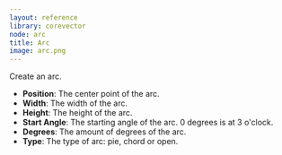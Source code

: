 ```yaml
---
layout: reference
library: corevector
node: arc
title: Arc
image: arc.png
---
```

Create an arc.

* **Position**: The center point of the arc.
* **Width**: The width of the arc.
* **Height**: The height of the arc.
* **Start Angle**: The starting angle of the arc. 0 degrees is at 3 o'clock.
* **Degrees**: The amount of degrees of the arc.
* **Type**: The type of arc: pie, chord or open.
